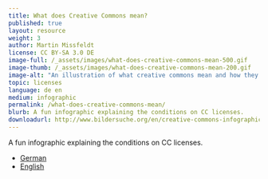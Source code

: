 ```yaml
---
title: What does Creative Commons mean?
published: true
layout: resource
weight: 3
author: Martin Missfeldt
license: CC BY-SA 3.0 DE
image-full: /_assets/images/what-does-creative-commons-mean-500.gif
image-thumb: /_assets/images/what-does-creative-commons-mean-200.gif
image-alt: "An illustration of what creative commons mean and how they grant permission for sharing works."
topic: licenses
language: de en
medium: infographic
permalink: /what-does-creative-commons-mean/
blurb: A fun infographic explaining the conditions on CC licenses.
downloadurl: http://www.bildersuche.org/en/creative-commons-infographic.php
---
```


A fun infographic explaining the conditions on CC licenses.

- [German](http://www.bildersuche.org/creative-commons-infografik.php)
- [English](http://www.bildersuche.org/en/creative-commons-infographic.php)
